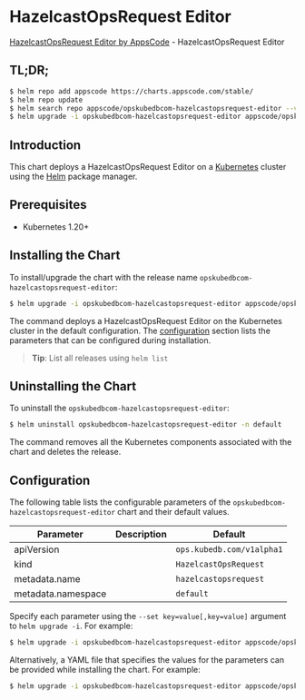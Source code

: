 # HazelcastOpsRequest Editor

[HazelcastOpsRequest Editor by AppsCode](https://appscode.com) - HazelcastOpsRequest Editor

## TL;DR;

```bash
$ helm repo add appscode https://charts.appscode.com/stable/
$ helm repo update
$ helm search repo appscode/opskubedbcom-hazelcastopsrequest-editor --version=v0.20.0
$ helm upgrade -i opskubedbcom-hazelcastopsrequest-editor appscode/opskubedbcom-hazelcastopsrequest-editor -n default --create-namespace --version=v0.20.0
```

## Introduction

This chart deploys a HazelcastOpsRequest Editor on a [Kubernetes](http://kubernetes.io) cluster using the [Helm](https://helm.sh) package manager.

## Prerequisites

- Kubernetes 1.20+

## Installing the Chart

To install/upgrade the chart with the release name `opskubedbcom-hazelcastopsrequest-editor`:

```bash
$ helm upgrade -i opskubedbcom-hazelcastopsrequest-editor appscode/opskubedbcom-hazelcastopsrequest-editor -n default --create-namespace --version=v0.20.0
```

The command deploys a HazelcastOpsRequest Editor on the Kubernetes cluster in the default configuration. The [configuration](#configuration) section lists the parameters that can be configured during installation.

> **Tip**: List all releases using `helm list`

## Uninstalling the Chart

To uninstall the `opskubedbcom-hazelcastopsrequest-editor`:

```bash
$ helm uninstall opskubedbcom-hazelcastopsrequest-editor -n default
```

The command removes all the Kubernetes components associated with the chart and deletes the release.

## Configuration

The following table lists the configurable parameters of the `opskubedbcom-hazelcastopsrequest-editor` chart and their default values.

|     Parameter      | Description |               Default                |
|--------------------|-------------|--------------------------------------|
| apiVersion         |             | <code>ops.kubedb.com/v1alpha1</code> |
| kind               |             | <code>HazelcastOpsRequest</code>     |
| metadata.name      |             | <code>hazelcastopsrequest</code>     |
| metadata.namespace |             | <code>default</code>                 |


Specify each parameter using the `--set key=value[,key=value]` argument to `helm upgrade -i`. For example:

```bash
$ helm upgrade -i opskubedbcom-hazelcastopsrequest-editor appscode/opskubedbcom-hazelcastopsrequest-editor -n default --create-namespace --version=v0.20.0 --set apiVersion=ops.kubedb.com/v1alpha1
```

Alternatively, a YAML file that specifies the values for the parameters can be provided while
installing the chart. For example:

```bash
$ helm upgrade -i opskubedbcom-hazelcastopsrequest-editor appscode/opskubedbcom-hazelcastopsrequest-editor -n default --create-namespace --version=v0.20.0 --values values.yaml
```
